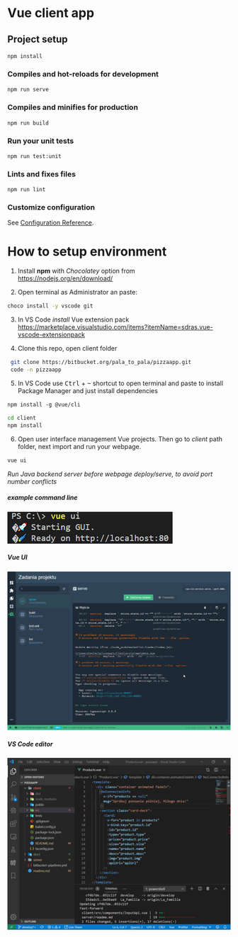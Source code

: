 # Vue client app 

## Project setup
```
npm install
```

### Compiles and hot-reloads for development
```
npm run serve
```

### Compiles and minifies for production
```
npm run build
```

### Run your unit tests
```
npm run test:unit
```

### Lints and fixes files
```
npm run lint
```

### Customize configuration
See [Configuration Reference](https://cli.vuejs.org/config/).

# How to setup environment

1. Install **npm** with *Chocolatey* option from https://nodejs.org/en/download/

2. Open terminal as Administrator an paste:
```bash
choco install -y vscode git
```
3. In VS Code *install* Vue extension pack https://marketplace.visualstudio.com/items?itemName=sdras.vue-vscode-extensionpack
       
4. Clone this repo, open client folder
```bash
 git clone https://bitbucket.org/pala_to_pala/pizzaapp.git 
 code -n pizzaapp
```
5. In VS Code use <kbd>Ctrl</kbd> + <kbd> ~</kbd>  shortcut to open terminal and paste to install Package Manager and just install dependencies 
   
```npm
npm install -g @vue/cli
```
```bash
cd client
npm install
```
6. Open user interface management Vue projects. Then go to *client* path folder, next import and run your webpage.
  
```bash
vue ui
```
*Run Java backend server before webpage deploy/serve, to avoid port number conflicts*

##### example command line

![picture docs/vue ui.png](../docs/vue_ui.png)

##### Vue UI

![picture docs/vue ui.png](../docs/vueServe.png)

##### VS Code editor 

![VS Code](../docs/Code.png)


